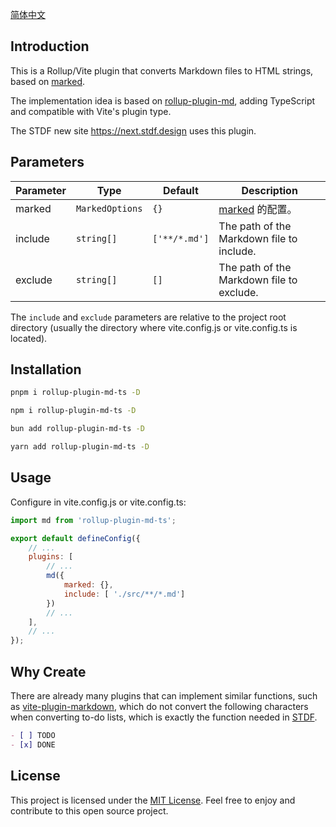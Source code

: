 [简体中文](https://github.com/any-tdf/stdf/blob/main/packages/rollup-plugin-md-ts/README_CN.md)

## Introduction

This is a Rollup/Vite plugin that converts Markdown files to HTML strings, based on [marked](https://github.com/markedjs/marked).

The implementation idea is based on [rollup-plugin-md](https://github.com/xiaofuzi/rollup-plugin-md), adding TypeScript and compatible with Vite's plugin type.

The STDF new site <https://next.stdf.design> uses this plugin.

## Parameters

| Parameter | Type | Default | Description                                                                           |
| --------- | ---- | -------- | ------------------------------------------------------------------------------ |
| marked    | `MarkedOptions` | `{}`   | [marked](https://github.com/markedjs/marked) 的配置。                       |
| include  | `string[]`      | `['**/*.md']`      | The path of the Markdown file to include.                                                 |
| exclude  | `string[]`      | `[]`               | The path of the Markdown file to exclude.                                                 |

The `include` and `exclude` parameters are relative to the project root directory (usually the directory where vite.config.js or vite.config.ts is located).

## Installation

<!-- :::code-groups -->
<!-- pnpm -->
```sh
pnpm i rollup-plugin-md-ts -D
```
<!-- :: -->
<!-- npm -->
```sh
npm i rollup-plugin-md-ts -D
```
<!-- :: -->
<!-- bun -->
```sh
bun add rollup-plugin-md-ts -D
```
<!-- :: -->
<!-- yarn -->
```sh
yarn add rollup-plugin-md-ts -D
```
<!-- ::: -->

## Usage

Configure in vite.config.js or vite.config.ts:

```javascript
import md from 'rollup-plugin-md-ts';

export default defineConfig({
    // ...
	plugins: [
		// ...
		md({
			marked: {},
			include: [ './src/**/*.md']
		})
		// ...
	],
	// ...
});
```

## Why Create

There are already many plugins that can implement similar functions, such as [vite-plugin-markdown](https://www.npmjs.com/package/vite-plugin-markdown), which do not convert the following characters when converting to-do lists, which is exactly the function needed in [STDF](https://stdf.design).

```md
- [ ] TODO
- [x] DONE
```

## License

This project is licensed under the [MIT License](https://github.com/any-tdf/stdf/blob/main/LICENSE). Feel free to enjoy and contribute to this open source project.

